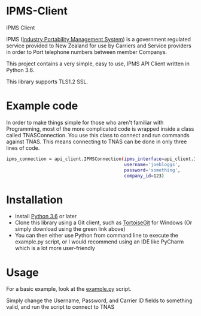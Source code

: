 # IPMS-Client
IPMS Client

IPMS ([Industry Portability Management System](https://www.tcf.org.nz/industry/numbering/number-portability/access-to-ipms/)) is a government regulated service provided to New Zealand for use by Carriers and Service providers in order to Port telephone numbers between member Companys.

This project contains a very simple, easy to use, IPMS API Client written in Python 3.6.

This library supports TLS1.2 SSL.


# Example code

In order to make things simple for those who aren't familiar with Programming, most of the more complicated code is wrapped inside a class called TNASConnection. You use this class to connect and run commands against TNAS. This means connecting to TNAS can be done in only three lines of code.

```sh
ipms_connection = api_client.IPMSConnection(ipms_interface=api_client.IPMS_TRAIN,
                                            username='joebloggs',
                                            password='something',
                                            company_id=123)
```


# Installation

  - Install [Python 3.6](https://www.python.org/downloads/release/python-360/) or later
  - Clone this library using a Git client, such as [TortoiseGit](https://tortoisegit.org/) for Windows (Or simply download using the green link above)
  - You can then either use Python from command line to execute the example.py script, or I would recommend using an IDE like PyCharm which is a lot more user-friendly


# Usage

For a basic example, look at the [example.py](example.py) script.

Simply change the Username, Password, and Carrier ID fields to something valid, and run the script to connect to TNAS

